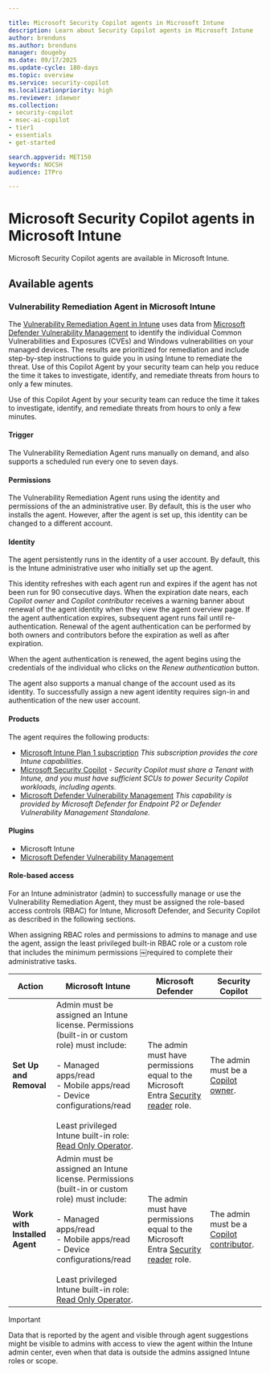 ```yaml
---

title: Microsoft Security Copilot agents in Microsoft Intune
description: Learn about Security Copilot agents in Microsoft Intune
author: brenduns
ms.author: brenduns
manager: dougeby
ms.date: 09/17/2025
ms.update-cycle: 180-days
ms.topic: overview
ms.service: security-copilot
ms.localizationpriority: high
ms.reviewer: idaewor
ms.collection:
- security-copilot
- msec-ai-copilot
- tier1
- essentials
- get-started

search.appverid: MET150
keywords: NOCSH
audience: ITPro

---
```


# Microsoft Security Copilot agents in Microsoft Intune

Microsoft Security Copilot agents are available in Microsoft Intune.

## Available agents

### Vulnerability Remediation Agent in Microsoft Intune

The [Vulnerability Remediation Agent in Intune](../protect/vulnerability-remediation-agent.md) uses data from [Microsoft Defender Vulnerability Management](/defender-vulnerability-management/defender-vulnerability-management) to identify the individual Common Vulnerabilities and Exposures (CVEs) and Windows vulnerabilities on your managed devices. The results are prioritized for remediation and include step-by-step instructions to guide you in using Intune to remediate the threat. Use of this Copilot Agent by your security team can help you reduce the time it takes to investigate, identify, and remediate threats from hours to only a few minutes.

Use of this Copilot Agent by your security team can reduce the time it takes to investigate, identify, and remediate threats from hours to only a few minutes.

#### Trigger

The Vulnerability Remediation Agent runs manually on demand, and also supports a scheduled run every one to seven days.

#### Permissions

The Vulnerability Remediation Agent runs using the identity and permissions of the an administrative user. By default, this is the user who installs the agent. However, after the agent is set up, this identity can be changed to a different account.

#### Identity

The agent persistently runs in the identity of a user account. By default, this is the Intune administrative user who initially set up the agent.

This identity refreshes with each agent run and expires if the agent has not been run for 90 consecutive days. When the expiration date nears, each *Copilot owner* and *Copilot contributor* receives a warning banner about renewal of the agent identity when they view the agent overview page. If the agent authentication expires, subsequent agent runs fail until re-authentication. Renewal of the agent authentication can be performed by both owners and contributors before the expiration as well as after expiration.

When the agent authentication is renewed, the agent begins using the credentials of the individual who clicks on the *Renew authentication* button.

The agent also supports a manual change of the account used as its identity. To successfully assign a new agent identity requires sign-in and authentication of the new user account.



#### Products

The agent requires the following products:

- [Microsoft Intune Plan 1 subscription](https://www.microsoft.com/security/business/microsoft-intune-pricing?msockid=2da59cedebdd644e10a289a7ea67657a) *This subscription provides the core Intune capabilities*.
- [Microsoft Security Copilot](/copilot/security/microsoft-security-copilot) - *Security Copilot must share a Tenant with Intune, and you must have sufficient SCUs to power Security Copilot workloads, including agents.*
- [Microsoft Defender Vulnerability Management](../protect/advanced-threat-protection.md) *This capability is provided by Microsoft Defender for Endpoint P2 or Defender Vulnerability Management Standalone.*

#### Plugins

- Microsoft Intune
- [Microsoft Defender Vulnerability Management](/defender-vulnerability-management/defender-vulnerability-management)

#### Role-based access

For an Intune administrator (admin) to successfully manage or use the Vulnerability Remediation Agent, they must be assigned the role-based access controls (RBAC) for Intune, Microsoft Defender, and Security Copilot as described in the following sections.

When assigning RBAC roles and permissions to admins to manage and use the agent, assign the least privileged built-in RBAC role or a custom role that includes the minimum permissions ￼required to complete their administrative tasks.

| Action | Microsoft Intune | Microsoft Defender | Security Copilot |
|--------|------------------|--------------------|------------------|
| **Set Up and Removal**        | Admin must be assigned an Intune license. Permissions (built-in or custom role) must include: <br><br> - Managed apps/read <br> - Mobile apps/read <br> - Device configurations/read <br><br>Least privileged Intune built-in role: [Read Only Operator](../fundamentals/role-based-access-control-reference.md#read-only-operator). | The admin must have permissions equal to the Microsoft Entra [Security reader](/defender-endpoint/prepare-deployment#role-based-access-control) role. | The admin must be a [Copilot owner](/copilot/security/authentication). |
| **Work with Installed Agent** | Admin must be assigned an Intune license. Permissions (built-in or custom role) must include: <br><br> - Managed apps/read <br> - Mobile apps/read <br> - Device configurations/read <br><br>Least privileged Intune built-in role: [Read Only Operator](../fundamentals/role-based-access-control-reference.md#read-only-operator). | The admin must have permissions equal to the Microsoft Entra [Security reader](/defender-endpoint/prepare-deployment#role-based-access-control) role. | The admin must be a [Copilot contributor](/copilot/security/authentication). |

> [!IMPORTANT]  
> Data that is reported by the agent and visible through agent suggestions might be visible to admins with access to view the agent within the Intune admin center, even when that data is outside the admins assigned Intune roles or scope.
